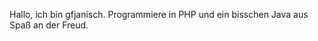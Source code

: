 
<!---
gfjanisch/gfjanisch is a ✨ special ✨ repository because its `README.md` (this file) appears on your GitHub profile.
You can click the Preview link to take a look at your changes.
--->
Hallo, ich bin gfjanisch. Programmiere in PHP und ein bisschen Java aus Spaß an der Freud.
